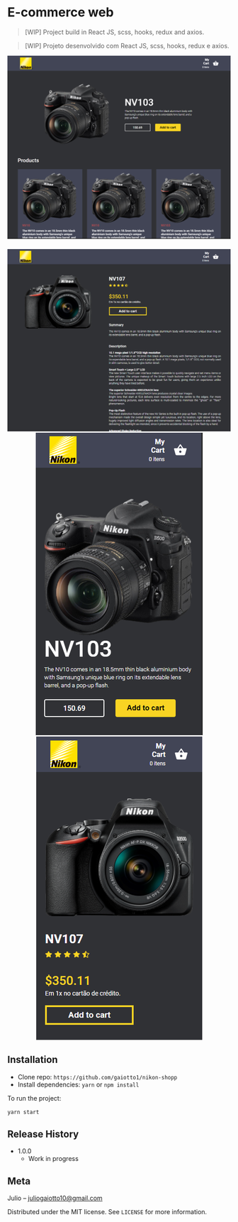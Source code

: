 # E-commerce web

> [WIP] Project build in React JS, scss, hooks, redux and axios.

> [WIP] Projeto desenvolvido com React JS, scss, hooks, redux e axios.

<div align="center" styles="flex-direction: row;">
  <img alt="Login" title="#screen" src="prints/home.png" style="margin-bottom: 20px"/>
  <img alt="Login" title="#screen" src="prints/product-details.png" />
  <img alt="Login" title="#screen" src="prints/home-mobile.png" />
  <img alt="Login" title="#screen" src="prints/product-details-mobile.png" />
</div>

## Installation

- Clone repo: `https://github.com/gaiotto1/nikon-shopp`
- Install dependencies: `yarn` or `npm install`


To run the project:
```sh
yarn start
```

## Release History

* 1.0.0
    * Work in progress

## Meta

Julio – juliogaiotto10@gmail.com

Distributed under the MIT license. See ``LICENSE`` for more information.
